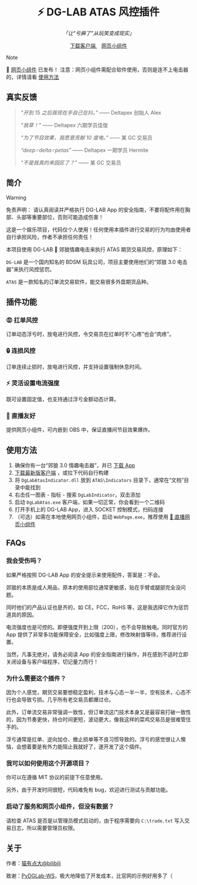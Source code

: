 <h1 align="center">
  ⚡ DG-LAB ATAS 风控插件
</h1>

<p align="center">
  <i>「让“亏麻了”从玩笑变成现实」</i>
</div>

<p align="center">
  <a href="https://github.com/Meeken1998/dg-lab-atas/releases">
    下载客户端
  </a>
  <span>&nbsp&nbsp</span>
  <a href="https://meeken1998.github.io/dg-lab-atas">
    网页小组件
  </a>
</p>

> [!NOTE]
> 🤗  [网页小组件](https://meeken1998.github.io/dg-lab-atas) 已发布！
> 注意：网页小组件需配合软件使用，否则是连不上电击器的，详情请看 [使用方法](#使用方法)


## 真实反馈

> *“开到 15 之后我现在手自己在抖。”* —— Deltapex 创始人 Alex
>
> *“我草！”* —— Deltapex 六期学员佳俊
> 
> *“为了节目效果，我愿意贡献 10 度电。”* —— 某 GC 交易员
> 
> *“deep♂delta♂petas”* —— Deltapex 一期学员 Hermite
> 
> *“不是我真的来园区了？”* —— 某 GC 交易员

## 简介

> [!WARNING]
> 免责声明：
> 请认真阅读并严格执行 DG-LAB App 的安全指南，不要将配件用在胸部、头部等重要部位，否则可能造成伤害！
> 
> 这是一个娱乐项目，代码仅个人使用！任何使用本插件进行交易的行为均由使用者自行承担风险，作者不承担任何责任！

本项目使用 DG-LAB 🐺 郊狼情趣电击来执行 ATAS 期货交易风控，原理如下：

`DG-LAB` 是一个国内知名的 BDSM 玩具公司，项目主要使用他们的“郊狼 3.0 电击器”来执行风控惩罚。

`ATAS` 是一款知名的订单流交易软件，能交易很多外盘期货品种。

## 插件功能

### 😡 扛单风控

订单动态浮亏时，放电进行风控，令交易员在扛单时不“心疼”也会“肉疼”。

### 🔒 连损风控

订单连续止损时，放电进行风控，并支持设置强制休息时间。

### ⚡ 灵活设置电流强度

既可设置固定值，也支持通过浮亏金额动态计算。

### 🎥 直播友好

提供网页小组件，可内嵌到 OBS 中，保证直播间节目效果爆炸。

## 使用方法

1. 确保你有一台“郊狼 3.0 情趣电击器”，并已 [下载 App](https://www.dungeon-lab.com/app-download.php)
2. [下载最新版客户端](https://github.com/Meeken1998/dg-lab-atas/releases) ，或拉下代码自行构建
3. 将 `DgLabAtasIndicator.dll` 放到 `ATAS\Indicators` 目录下，通常在“文档”目录中能找到
4. 右击任一图表 - 指标 - 搜索 `DgLabIndicator`，双击添加
5. 启动 `DgLabAtas.exe` 客户端，如果一切正常，你会看到一个二维码
6. 打开手机上的 DG-LAB App，进入 SOCKET 控制模式，扫码连接
7. （可选）如需在本地使用网页小组件，启动 `WebPage.exe`，推荐使用 [🤗 直播网页小组件](https://meeken1998.github.io/dg-lab-atas/index.html)

## FAQs

### 我会受伤吗？

如果严格按照 DG-LAB App 的安全提示来使用配件，答案是：不会。

郊狼的本质是成人用品，原本的使用部位通常更敏感，贴在手臂或腿部完全没问题。

同时他们的产品认证也是齐的，如 CE，FCC，RoHS 等，这是我选择它作为惩罚道具的原因。

电流强度也是可控的。即便强度开到上限（200），也不会导致触电。同时官方的 App 提供了非常多功能保障安全，比如强度上限，修改映射值等待，推荐进行设置。

当然，凡事无绝对，请务必阅读 App 的安全指南进行操作，并在感到不适时立即关闭设备与客户端程序，切记量力而行！

### 为什么需要这个插件？

因为个人感觉，期货交易要想稳定盈利，技术与心态一半一半，空有技术，心态不行也会导致亏损。几乎所有老交易员都爆过仓。

此外，订单流交易非常强调一致性，但订单流这门技术本身又是最容易打破一致性的，因为节奏更快，持仓时间更短，波动更大，像我这样的菜鸡交易员是很难管住手的。

浮亏通常是扛单、逆向加仓、撤止损单等不良习惯导致的。浮亏的感觉很让人懊恼，会想着要是有外力能阻止我就好了，遂开发了这个插件。

### 我可以如何使用这个开源项目？

你可以在遵循 MIT 协议的前提下任意使用。

另外，由于开发时间很短，代码难免有 bug，欢迎进行测试与贡献功能。

### 启动了服务和网页小组件，但没有数据？

请检查 ATAS 是否是以管理员模式启动的，由于程序需要向 `C:\trade.txt` 写入交易日志，所以需要管理员权限。

## 关于

作者：[猫有点大@bilibili](https://space.bilibili.com/39903717)

致谢：[PyDGLab-WS](https://github.com/Ljzd-PRO/PyDGLab-WS)，极大地降低了开发成本，比官网的示例好用多了（
